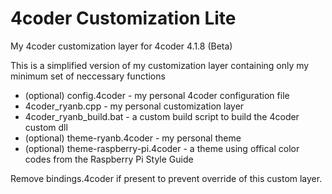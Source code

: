 # 4coder Customization Lite
My 4coder customization layer for 4coder 4.1.8 (Beta)

This is a simplified version of my customization layer containing only my minimum set of neccessary functions

* (optional) config.4coder - my personal 4coder configuration file
* 4coder_ryanb.cpp - my personal customization layer
* 4coder_ryanb_build.bat - a custom build script to build the 4coder custom dll
* (optional) theme-ryanb.4coder - my personal theme
* (optional) theme-raspberry-pi.4coder - a theme using offical color codes from the Raspberry Pi Style Guide

Remove bindings.4coder if present to prevent override of this custom layer.